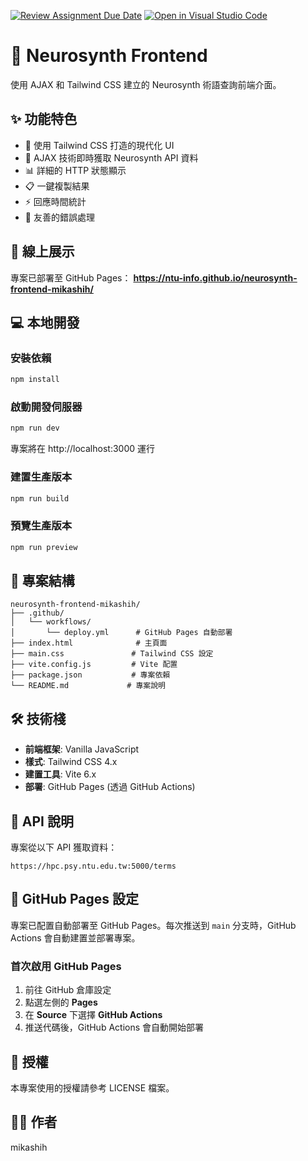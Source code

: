 [![Review Assignment Due Date](https://classroom.github.com/assets/deadline-readme-button-22041afd0340ce965d47ae6ef1cefeee28c7c493a6346c4f15d667ab976d596c.svg)](https://classroom.github.com/a/yOwut1-r)
[![Open in Visual Studio Code](https://classroom.github.com/assets/open-in-vscode-2e0aaae1b6195c2367325f4f02e2d04e9abb55f0b24a779b69b11b9e10269abc.svg)](https://classroom.github.com/online_ide?assignment_repo_id=21349764&assignment_repo_type=AssignmentRepo)

# 🧠 Neurosynth Frontend

使用 AJAX 和 Tailwind CSS 建立的 Neurosynth 術語查詢前端介面。

## ✨ 功能特色

- 🎨 使用 Tailwind CSS 打造的現代化 UI
- 🔄 AJAX 技術即時獲取 Neurosynth API 資料
- 📊 詳細的 HTTP 狀態顯示
- 📋 一鍵複製結果
- ⚡ 回應時間統計
- 🎯 友善的錯誤處理

## 🚀 線上展示

專案已部署至 GitHub Pages：
**https://ntu-info.github.io/neurosynth-frontend-mikashih/**

## 💻 本地開發

### 安裝依賴

```bash
npm install
```

### 啟動開發伺服器

```bash
npm run dev
```

專案將在 http://localhost:3000 運行

### 建置生產版本

```bash
npm run build
```

### 預覽生產版本

```bash
npm run preview
```

## 📁 專案結構

```
neurosynth-frontend-mikashih/
├── .github/
│   └── workflows/
│       └── deploy.yml      # GitHub Pages 自動部署
├── index.html              # 主頁面
├── main.css               # Tailwind CSS 設定
├── vite.config.js         # Vite 配置
├── package.json           # 專案依賴
└── README.md             # 專案說明
```

## 🛠️ 技術棧

- **前端框架**: Vanilla JavaScript
- **樣式**: Tailwind CSS 4.x
- **建置工具**: Vite 6.x
- **部署**: GitHub Pages (透過 GitHub Actions)

## 📝 API 說明

專案從以下 API 獲取資料：
```
https://hpc.psy.ntu.edu.tw:5000/terms
```

## 🔧 GitHub Pages 設定

專案已配置自動部署至 GitHub Pages。每次推送到 `main` 分支時，GitHub Actions 會自動建置並部署專案。

### 首次啟用 GitHub Pages

1. 前往 GitHub 倉庫設定
2. 點選左側的 **Pages**
3. 在 **Source** 下選擇 **GitHub Actions**
4. 推送代碼後，GitHub Actions 會自動開始部署

## 📄 授權

本專案使用的授權請參考 LICENSE 檔案。

## 👨‍💻 作者

mikashih
